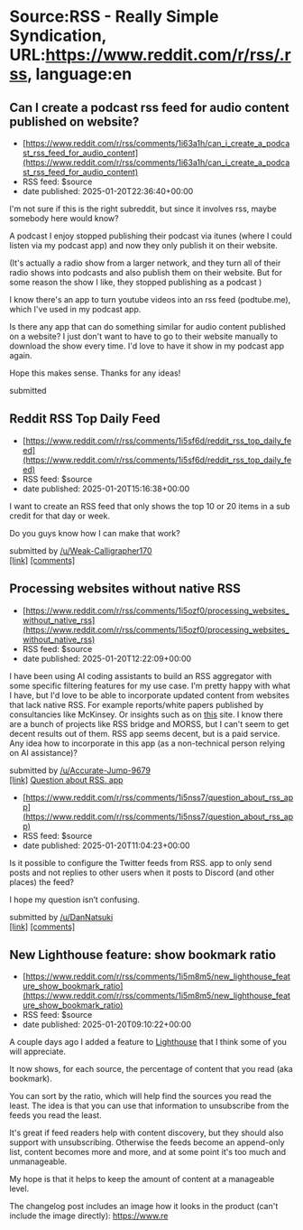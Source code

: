 # Source:RSS - Really Simple Syndication, URL:https://www.reddit.com/r/rss/.rss, language:en

## Can I create a podcast rss feed for audio content published on website?
 - [https://www.reddit.com/r/rss/comments/1i63a1h/can_i_create_a_podcast_rss_feed_for_audio_content](https://www.reddit.com/r/rss/comments/1i63a1h/can_i_create_a_podcast_rss_feed_for_audio_content)
 - RSS feed: $source
 - date published: 2025-01-20T22:36:40+00:00

<!-- SC_OFF --><div class="md"><p>I&#39;m not sure if this is the right subreddit, but since it involves rss, maybe somebody here would know? </p> <p>A podcast I enjoy stopped publishing their podcast via itunes (where I could listen via my podcast app) and now they only publish it on their website. </p> <p>(It&#39;s actually a radio show from a larger network, and they turn all of their radio shows into podcasts and also publish them on their website. But for some reason the show I like, they stopped publishing as a podcast )</p> <p>I know there&#39;s an app to turn youtube videos into an rss feed (podtube.me), which I&#39;ve used in my podcast app. </p> <p>Is there any app that can do something similar for audio content published on a website? I just don&#39;t want to have to go to their website manually to download the show every time. I&#39;d love to have it show in my podcast app again. </p> <p>Hope this makes sense. Thanks for any ideas!</p> </div><!-- SC_ON --> &#32; submitted

## Reddit RSS Top Daily Feed
 - [https://www.reddit.com/r/rss/comments/1i5sf6d/reddit_rss_top_daily_feed](https://www.reddit.com/r/rss/comments/1i5sf6d/reddit_rss_top_daily_feed)
 - RSS feed: $source
 - date published: 2025-01-20T15:16:38+00:00

<!-- SC_OFF --><div class="md"><p>I want to create an RSS feed that only shows the top 10 or 20 items in a sub credit for that day or week.</p> <p>Do you guys know how I can make that work?</p> </div><!-- SC_ON --> &#32; submitted by &#32; <a href="https://www.reddit.com/user/Weak-Calligrapher170"> /u/Weak-Calligrapher170 </a> <br/> <span><a href="https://www.reddit.com/r/rss/comments/1i5sf6d/reddit_rss_top_daily_feed/">[link]</a></span> &#32; <span><a href="https://www.reddit.com/r/rss/comments/1i5sf6d/reddit_rss_top_daily_feed/">[comments]</a></span>

## Processing websites without native RSS
 - [https://www.reddit.com/r/rss/comments/1i5ozf0/processing_websites_without_native_rss](https://www.reddit.com/r/rss/comments/1i5ozf0/processing_websites_without_native_rss)
 - RSS feed: $source
 - date published: 2025-01-20T12:22:09+00:00

<!-- SC_OFF --><div class="md"><p>I have been using AI coding assistants to build an RSS aggregator with some specific filtering features for my use case. I&#39;m pretty happy with what I have, but I&#39;d love to be able to incorporate updated content from websites that lack native RSS. For example reports/white papers published by consultancies like McKinsey. Or insights such as on <a href="https://www.msci.com/research-and-insights">this</a> site. I know there are a bunch of projects like RSS bridge and MORSS, but I can&#39;t seem to get decent results out of them. RSS app seems decent, but is a paid service. Any idea how to incorporate in this app (as a non-technical person relying on AI assistance)? </p> </div><!-- SC_ON --> &#32; submitted by &#32; <a href="https://www.reddit.com/user/Accurate-Jump-9679"> /u/Accurate-Jump-9679 </a> <br/> <span><a href="https://www.reddit.com/r/rss/comments/1i5ozf0/processing_websites_without_native_rss/">[link]</a></span> &#32; <span><a href="h

## Question about RSS. app
 - [https://www.reddit.com/r/rss/comments/1i5nss7/question_about_rss_app](https://www.reddit.com/r/rss/comments/1i5nss7/question_about_rss_app)
 - RSS feed: $source
 - date published: 2025-01-20T11:04:23+00:00

<!-- SC_OFF --><div class="md"><p>Is it possible to configure the Twitter feeds from RSS. app to only send posts and not replies to other users when it posts to Discord (and other places) the feed?</p> <p>I hope my question isn’t confusing.</p> </div><!-- SC_ON --> &#32; submitted by &#32; <a href="https://www.reddit.com/user/DanNatsuki"> /u/DanNatsuki </a> <br/> <span><a href="https://www.reddit.com/r/rss/comments/1i5nss7/question_about_rss_app/">[link]</a></span> &#32; <span><a href="https://www.reddit.com/r/rss/comments/1i5nss7/question_about_rss_app/">[comments]</a></span>

## New Lighthouse feature: show bookmark ratio
 - [https://www.reddit.com/r/rss/comments/1i5m8m5/new_lighthouse_feature_show_bookmark_ratio](https://www.reddit.com/r/rss/comments/1i5m8m5/new_lighthouse_feature_show_bookmark_ratio)
 - RSS feed: $source
 - date published: 2025-01-20T09:10:22+00:00

<!-- SC_OFF --><div class="md"><p>A couple days ago I added a feature to <a href="https://lighthouseapp.io/">Lighthouse</a> that I think some of you will appreciate.</p> <p>It now shows, for each source, the percentage of content that you read (aka bookmark).</p> <p>You can sort by the ratio, which will help find the sources you read the least. The idea is that you can use that information to unsubscribe from the feeds you read the least.</p> <p>It&#39;s great if feed readers help with content discovery, but they should also support with unsubscribing. Otherwise the feeds become an append-only list, content becomes more and more, and at some point it&#39;s too much and unmanageable. </p> <p>My hope is that it helps to keep the amount of content at a manageable level.</p> <p>The changelog post includes an image how it looks in the product (can&#39;t include the image directly): <a href="https://www.reddit.com/r/lighthouseapp/comments/1i5m53j/new_feature_bookmark_ratio/">https://www.re


